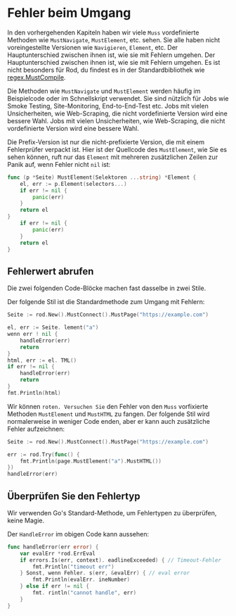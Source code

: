 # Fehler beim Umgang

In den vorhergehenden Kapiteln haben wir viele `Muss` vordefinierte Methoden wie `MustNavigate`, `MustElement`, etc. sehen. Sie alle haben nicht voreingestellte Versionen wie `Navigieren`, `Element`, etc. Der Hauptunterschied zwischen ihnen ist, wie sie mit Fehlern umgehen. Der Hauptunterschied zwischen ihnen ist, wie sie mit Fehlern umgehen. Es ist nicht besonders für Rod, du findest es in der Standardbibliothek wie [regex.MustCompile](https://golang.org/pkg/regexp/#MustCompile).

Die Methoden wie `MustNavigate` und `MustElement` werden häufig im Beispielcode oder im Schnellskript verwendet. Sie sind nützlich für Jobs wie Smoke Testing, Site-Monitoring, End-to-End-Test etc. Jobs mit vielen Unsicherheiten, wie Web-Scraping, die nicht vordefinierte Version wird eine bessere Wahl. Jobs mit vielen Unsicherheiten, wie Web-Scraping, die nicht vordefinierte Version wird eine bessere Wahl.

Die Prefix-Version ist nur die nicht-prefixierte Version, die mit einem Fehlerprüfer verpackt ist. Hier ist der Quellcode des `MustElement`, wie Sie es sehen können, ruft nur das `Element` mit mehreren zusätzlichen Zeilen zur Panik auf, wenn Fehler nicht `nil` ist:

```go
func (p *Seite) MustElement(Selektoren ...string) *Element {
    el, err := p.Element(selectors...)
    if err != nil {
        panic(err)
    }
    return el
}
    if err != nil {
        panic(err)
    }
    return el
}
```

## Fehlerwert abrufen

Die zwei folgenden Code-Blöcke machen fast dasselbe in zwei Stile.

Der folgende Stil ist die Standardmethode zum Umgang mit Fehlern:

```go
Seite := rod.New().MustConnect().MustPage("https://example.com")

el, err := Seite. lement("a")
wenn err ! nil {
    handleError(err)
    return
}
html, err := el. TML()
if err != nil {
    handleError(err)
    return
}
fmt.Println(html)
```

Wir können `roten. Versuchen Sie` den Fehler von den `Muss` vorfixierte Methoden `MustElement` und `MustHTML` zu fangen. Der folgende Stil wird normalerweise in weniger Code enden, aber er kann auch zusätzliche Fehler aufzeichnen:

```go
Seite := rod.New().MustConnect().MustPage("https://example.com")

err := rod.Try(func() {
    fmt.Println(page.MustElement("a").MustHTML())
})
handleError(err)
```

## Überprüfen Sie den Fehlertyp

Wir verwenden Go's Standard-Methode, um Fehlertypen zu überprüfen, keine Magie.

Der `HandleError` im obigen Code kann aussehen:

```go
func handleError(err error) {
    var evalErr *rod.ErrEval
    if errors.Is(err, context). eadlineExceeded) { // Timeout-Fehler
        fmt.Println("timeout err")
    } Sonst, wenn Fehler. s(err, &evalErr) { // eval error
        fmt.Println(evalErr. ineNumber)
    } else if err != nil {
        fmt. rintln("cannot handle", err)
    }
}
```
